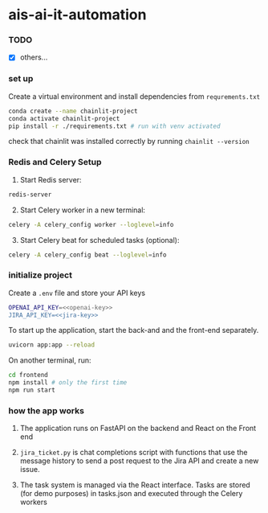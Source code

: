 # ais-ai-it-automation

### TODO

- [x] others...



### set up

Create a virtual environment and install dependencies from `requrements.txt`

```sh
conda create --name chainlit-project
conda activate chainlit-project
pip install -r ./requirements.txt # run with venv activated
```

check that chainlit was installed correctly by running `chainlit --version`

### Redis and Celery Setup

1. Start Redis server:
```sh
redis-server
```

2. Start Celery worker in a new terminal:
```sh
celery -A celery_config worker --loglevel=info
```
3. Start Celery beat for scheduled tasks (optional):
```sh
celery -A celery_config beat --loglevel=info
```

### initialize project

Create a `.env` file and store your API keys

```sh
OPENAI_API_KEY=<<openai-key>>
JIRA_API_KEY=<<jira-key>>
```

To start up the application, start the back-and and the front-end separately.

```sh
uvicorn app:app --reload
```
On another terminal, run:
```sh
cd frontend
npm install # only the first time
npm run start
```

### how the app works

1. The application runs on FastAPI on the backend and React on the Front end

2. `jira_ticket.py` is chat completions script with functions that use the message history to send a post request to the Jira API and create a new issue.

3. The task system is managed via the React interface. Tasks are stored (for demo purposes) 
in tasks.json and executed through the Celery workers

